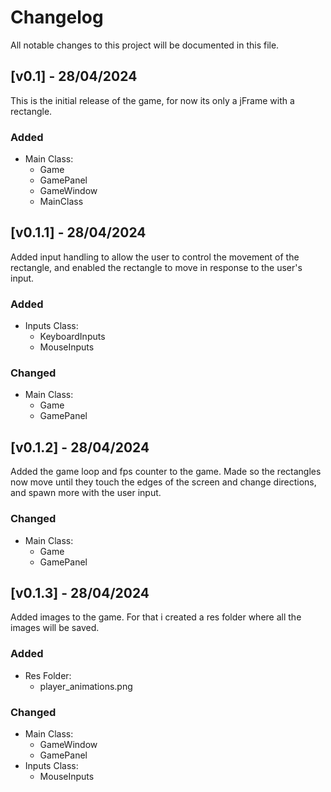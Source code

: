 # Changelog
All notable changes to this project will be documented in this file.
 
## [v0.1] - 28/04/2024
 
This is the initial release of the game, for now its only a jFrame with a rectangle.
 
### Added
- Main Class:
  - Game
  - GamePanel
  - GameWindow
  - MainClass

## [v0.1.1] - 28/04/2024
 
Added input handling to allow the user to control the movement of the rectangle, and enabled the rectangle to move in response to the user's input.
 
### Added
- Inputs Class:
  - KeyboardInputs
  - MouseInputs

### Changed
- Main Class:
  - Game
  - GamePanel

## [v0.1.2] - 28/04/2024
 
Added the game loop and fps counter to the game. Made so the rectangles now move until they touch the edges of the screen and change directions, and spawn more with the user input.
 
### Changed
- Main Class:
  - Game
  - GamePanel

## [v0.1.3] - 28/04/2024
 
Added images to the game. For that i created a res folder where all the images will be saved.

### Added
- Res Folder:
  - player_animations.png
### Changed
- Main Class:
  - GameWindow
  - GamePanel
- Inputs Class:
  - MouseInputs